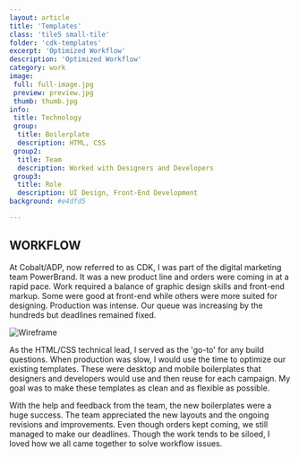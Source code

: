 ```yaml
---
layout: article
title: 'Templates'
class: 'tile5 small-tile'
folder: 'cdk-templates'
excerpt: 'Optimized Workflow'
description: 'Optimized Workflow'
category: work
image:
 full: full-image.jpg
 preview: preview.jpg
 thumb: thumb.jpg
info:
 title: Technology
 group: 
  title: Boilerplate
  description: HTML, CSS
 group2: 
  title: Team
  description: Worked with Designers and Developers
 group3: 
  title: Role
  description: UI Design, Front-End Development
background: #e4dfd5

---
```


## WORKFLOW

At Cobalt/ADP, now referred to as CDK, I was part of the digital marketing team PowerBrand. It was a new product line and orders were coming in at a rapid pace. Work required a balance of graphic design skills and front-end markup. Some were good at front-end while others were more suited for designing. Production was intense. Our queue was increasing by the hundreds but deadlines remained fixed.  

<div class="screenshot-container">
	<img src="/assets/images/work/{{page.folder}}/preview.jpg 1x" srcset="/assets/images/work/{{page.folder}}/preview@2x.jpg 2x" alt="Wireframe" />
</div>

As the HTML/CSS technical lead, I served as the 'go-to' for any build questions. When production was slow, I would use the time to optimize our existing templates. These were desktop and mobile boilerplates that designers and developers would use and then reuse for each campaign. My goal was to make these templates as clean and as flexible as possible.

With the help and feedback from the team, the new boilerplates were a huge success. The team appreciated the new layouts and the ongoing revisions and improvements. Even though orders kept coming, we still managed to make our deadlines. Though the work tends to be siloed, I loved how we all came together to solve workflow issues. 